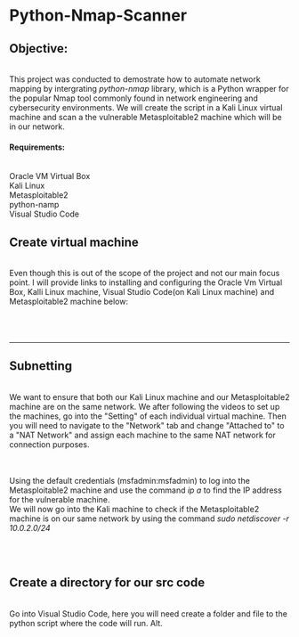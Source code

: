 <H1>Python-Nmap-Scanner</H1>

<h2>Objective:</h2>
<br>This project was conducted to demostrate how to automate network mapping by intergrating <i>python-nmap</i> library, which is a Python wrapper for the popular Nmap tool commonly found in network engineering and cybersecurity environments. We will create the script in a Kali Linux virtual machine and scan a the vulnerable Metasploitable2 machine which will be in our network. 


<h4>Requirements:</h4>
</br>Oracle VM Virtual Box
</br>Kali Linux
</br>Metasploitable2
</br>python-namp 
</br>Visual Studio Code


<h2>Create virtual machine</h2>
</br> Even though this is out of the scope of the project and not our main focus point. I will provide links to installing and configuring the Oracle Vm Virtual Box, Kalli Linux machine, Visual Studio Code(on Kali Linux machine) and Metasploitable2 machine below:

</br>
</br>
</br>
</br>

<hr>

<h2>Subnetting</h2>
</br>We want to ensure that both our Kali Linux machine and our Metasploitable2 machine are on the same network. We after following the videos to set up the machines, go into the "Setting" of each individual virtual machine. Then you will need to navigate to the "Network" tab and change "Attached to" to a "NAT Network" and assign each machine to the same NAT network for connection purposes. 

</br>
</br>

</br>Using the default credentials (msfadmin:msfadmin) to log into the Metasploitable2 machine and use the command <i>ip a</i> to find the IP address for the vulnerable machine.
</br>We will now go into the Kali machine to check if the Metasploitable2 machine is on our same network by using the command <i>sudo netdiscover -r 10.0.2.0/24</i>

</br>
</br>

<h2>Create a directory for our src code</h2>
</br> Go into Visual Studio Code, here you will need create a folder and file to the python script where the code will run. Alt.  


